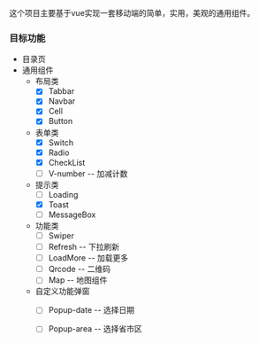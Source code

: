 这个项目主要基于vue实现一套移动端的简单，实用，美观的通用组件。

### **目标功能**


-  目录页 
-  通用组件
     - 布局类
        - [x] Tabbar
        - [x] Navbar
        - [x] Cell
        - [x] Button
        
    - 表单类  
        - [x] Switch
        - [x] Radio
        - [x] CheckList
        - [ ] V-number  -- 加减计数

    - 提示类
        - [ ] Loading
        - [x] Toast
        - [ ] MessageBox
    
    - 功能类
        - [ ] Swiper
        - [ ] Refresh  -- 下拉刷新
        - [ ] LoadMore -- 加载更多
        - [ ] Qrcode   -- 二维码
        - [ ] Map      -- 地图组件

    - 自定义功能弹窗
        - [ ] Popup-date  -- 选择日期
        - [ ] Popup-area  -- 选择省市区




